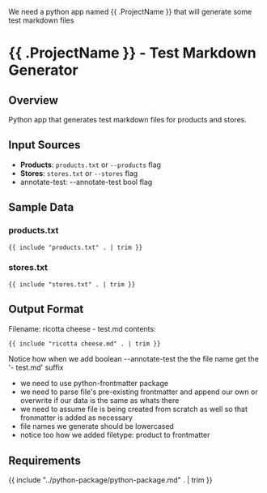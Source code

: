 We need a python app named {{ .ProjectName }} that will generate some test markdown files

# {{ .ProjectName }} - Test Markdown Generator

## Overview
Python app that generates test markdown files for products and stores.

## Input Sources
- **Products**: `products.txt` or `--products` flag
- **Stores**: `stores.txt` or `--stores` flag
- annotate-test: --annotate-test bool flag

## Sample Data
### products.txt
```
{{ include "products.txt" . | trim }}
```

### stores.txt
```
{{ include "stores.txt" . | trim }}
```

## Output Format
Filename: ricotta cheese - test.md
contents:
```markdown
{{ include "ricotta cheese.md" . | trim }}
```

Notice how when we add boolean --annotate-test the the file name get the '- test.md' suffix


- we need to use python-frontmatter package
- we need to parse file's pre-existing frontmatter and append our own or overwrite if our data is the same as whats there
- we need to assume file is being created from scratch as well so that fronmatter is added as necessary
- file names we generate should be lowercased
- notice too how we added filetype: product to frontmatter


## Requirements
{{ include "../python-package/python-package.md" . | trim }}

